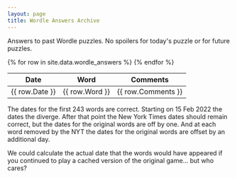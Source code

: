 ```yaml
---
layout: page
title: Wordle Answers Archive
---
```


Answers to past Wordle puzzles. No spoilers for today's puzzle or for future puzzles.

<table>
    <thead>
        <tr>
            <th>Date</th>
            <th>Word</th>
            <th>Comments</th>
        </tr>
    </thead>
{% for row in site.data.wordle_answers %}
    <tr>
        <td class="date">{{ row.Date }}</td>
        <td>{{ row.Word }}</td>
        <td>{{ row.Comments }}</td>
    </tr>
{% endfor %}

</table>

The dates for the first 243 words are correct. 
Starting on 15&nbsp;Feb&nbsp;2022 the dates the diverge. 
After that point the New York Times dates should remain correct, but the dates for
the original words are off by one. And at each word removed by the NYT the dates for
the original words are offset by an additional day.

We could calculate the actual date that the words would have appeared if you
continued to play a cached version of the original game... but who cares?
